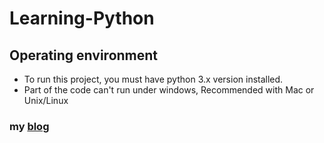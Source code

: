 # Learning-Python

## Operating environment


* To run this project, you must have python 3.x version installed.
* Part of the code can't run under windows, Recommended with Mac or Unix/Linux 
 

### my  [blog](http://www.popo.xyz?from=github)